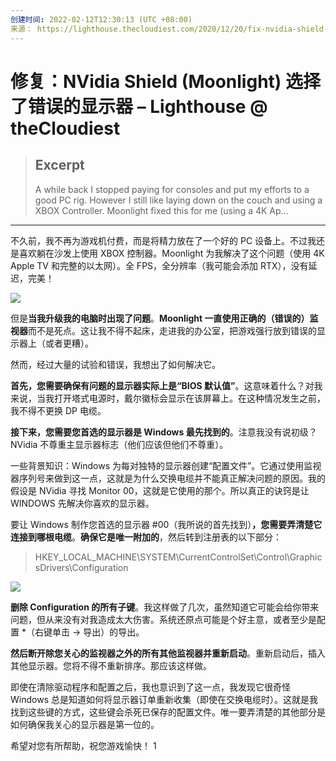 ```yaml
---
创建时间: 2022-02-12T12:30:13 (UTC +08:00)
来源： https://lighthouse.thecloudiest.com/2020/12/20/fix-nvidia-shield-moonlight-selecting-the-wrong-monitor/
---
```


# 修复：NVidia Shield (Moonlight) 选择了错误的显示器 – Lighthouse @ theCloudiest 

> ## Excerpt
> A while back I stopped paying for consoles and put my efforts to a good PC rig. However I still like laying down on the couch and using a XBOX Controller. Moonlight fixed this for me (using a 4K Ap…

---
不久前，我不再为游戏机付费，而是将精力放在了一个好的 PC 设备上。不过我还是喜欢躺在沙发上使用 XBOX 控制器。Moonlight 为我解决了这个问题（使用 4K Apple TV 和完整的以太网）。全 FPS，全分辨率（我可能会添加 RTX），没有延迟，完美！

![](https://lighthouse.thecloudiest.com/wp-content/uploads/2020/12/image.png)

但是**当我升级我的电脑时出现了问题**。**Moonlight 一直使用正确的（错误的）监视器**而不是死点。这让我不得不起床，走进我的办公室，把游戏强行放到错误的显示器上（或者更糟）。

然而，经过大量的试验和错误，我想出了如何解决它。

**首先，您需要确保有问题的显示器实际上是“BIOS 默认值”**。这意味着什么？对我来说，当我打开塔式电源时，戴尔徽标会显示在该屏幕上。在这种情况发生之前，我不得不更换 DP 电缆。

**接下来，您需要您首选的显示器是 Windows 最先找到的**。注意我没有说初级？NVidia 不尊重主显示器标志（他们应该但他们不尊重）。

一些背景知识：Windows 为每对独特的显示器创建“配置文件”。它通过使用监视器序列号来做到这一点，这就是为什么交换电缆并不能真正解决问题的原因。我的假设是 NVidia 寻找 Monitor 00，这就是它使用的那个。所以真正的诀窍是让 WINDOWS 先解决你喜欢的显示器。

要让 Windows 制作您首选的显示器 #00（我所说的首先找到）**，您需要弄清楚它连接到哪根电缆**。**确保它是唯一附加的**，然后转到注册表的以下部分：

> HKEY\_LOCAL\_MACHINE\\SYSTEM\\CurrentControlSet\\Control\\GraphicsDrivers\\Configuration

![](https://lighthouse.thecloudiest.com/wp-content/uploads/2020/12/image-1.png)

**删除 Configuration 的所有子键**。我这样做了几次，虽然知道它可能会给你带来问题，但从来没有对我造成太大伤害。系统还原点可能是个好主意，或者至少是配置 \*（右键单击 -> 导出）的导出。

**然后断开除您关心的监视器之外的所有其他监视器并重新启动**。重新启动后，插入其他显示器。您将不得不重新排序。那应该这样做。

即使在清除驱动程序和配置之后，我也意识到了这一点，我发现它很奇怪 Windows 总是知道如何将显示器订单重新收集（即使在交换电缆时）。这就是我找到这些键的方式，这些键会杀死已保存的配置文件。唯一要弄清楚的其他部分是如何确保我关心的显示器是第一位的。

希望对您有所帮助，祝您游戏愉快！
1